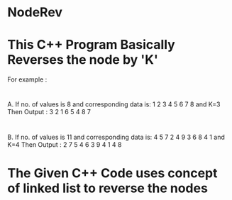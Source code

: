 # NodeRev
# This C++ Program Basically Reverses the node by 'K'

For example :
# 
A. If no. of values is 8 and corresponding data is:
1 2 3 4 5 6 7 8
and K=3
Then Output : 3 2 1 6 5 4 8 7
# 
B. If no. of values is 11 and corresponding data is:
4 5 7 2 4 9 3 6 8 4 1
and K=4
Then Output : 2 7 5 4 6 3 9 4 1 4 8

# The Given C++ Code uses concept of linked list to reverse the nodes
